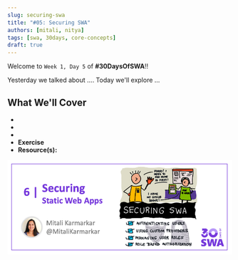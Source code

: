 ```yaml
---
slug: securing-swa
title: "#05: Securing SWA"
authors: [mitali, nitya]
tags: [swa, 30days, core-concepts]
draft: true 
---
```


Welcome to `Week 1, Day 5` of **#30DaysOfSWA**!! 

Yesterday we talked about .... Today we'll explore ...


## What We'll Cover
 * 
 * 
 * 
 * **Exercise** 
 * **Resource(s):** 

![](../static/img/series/05-banner.png)
